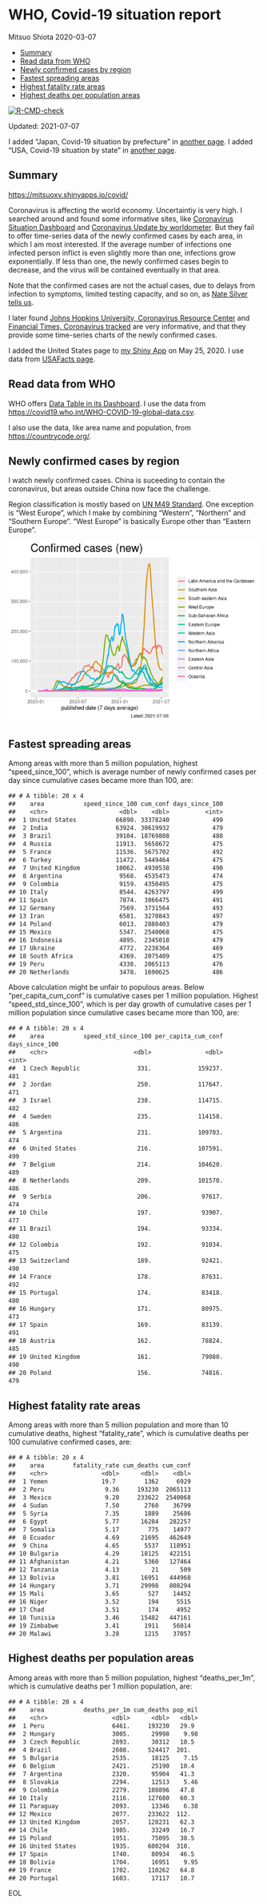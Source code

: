 WHO, Covid-19 situation report
================
Mitsuo Shiota
2020-03-07

-   [Summary](#summary)
-   [Read data from WHO](#read-data-from-who)
-   [Newly confirmed cases by region](#newly-confirmed-cases-by-region)
-   [Fastest spreading areas](#fastest-spreading-areas)
-   [Highest fatality rate areas](#highest-fatality-rate-areas)
-   [Highest deaths per population
    areas](#highest-deaths-per-population-areas)

<!-- badges: start -->

[![R-CMD-check](https://github.com/mitsuoxv/covid/workflows/R-CMD-check/badge.svg)](https://github.com/mitsuoxv/covid/actions)
<!-- badges: end -->

Updated: 2021-07-07

I added “Japan, Covid-19 situation by prefecture” in [another
page](Japan.md). I added “USA, Covid-19 situation by state” in [another
page](USA.md).

## Summary

<https://mitsuoxv.shinyapps.io/covid/>

Coronavirus is affecting the world economy. Uncertaintiy is very high. I
searched around and found some informative sites, like [Coronavirus
Situation
Dashboard](https://who.maps.arcgis.com/apps/opsdashboard/index.html#/c88e37cfc43b4ed3baf977d77e4a0667)
and [Coronavirus Update by
worldometer](https://www.worldometers.info/coronavirus/). But they fail
to offer time-series data of the newly confirmed cases by each area, in
which I am most interested. If the average number of infections one
infected person inflict is even slightly more than one, infections grow
exponentially. If less than one, the newly confirmed cases begin to
decrease, and the virus will be contained eventually in that area.

Note that the confirmed cases are not the actual cases, due to delays
from infection to symptoms, limited testing capacity, and so on, as
[Nate Silver tells
us](https://fivethirtyeight.com/features/coronavirus-case-counts-are-meaningless/).

I later found [Johns Hopkins University, Coronavirus Resource
Center](https://coronavirus.jhu.edu/) and [Financial Times, Coronavirus
tracked](https://www.ft.com/content/a26fbf7e-48f8-11ea-aeb3-955839e06441)
are very informative, and that they provide some time-series charts of
the newly confirmed cases.

I added the United States page to [my Shiny
App](https://mitsuoxv.shinyapps.io/covid/) on May 25, 2020. I use data
from [USAFacts
page](https://usafacts.org/visualizations/coronavirus-covid-19-spread-map/).

## Read data from WHO

WHO offers [Data Table in its Dashboard](https://covid19.who.int/table).
I use the data from
<https://covid19.who.int/WHO-COVID-19-global-data.csv>.

I also use the data, like area name and population, from
<https://countrycode.org/>.

## Newly confirmed cases by region

I watch newly confirmed cases. China is suceeding to contain the
coronavirus, but areas outside China now face the challenge.

Region classification is mostly based on [UN M49
Standard](https://unstats.un.org/unsd/methodology/m49/). One exception
is “West Europe”, which I make by combining “Western”, “Northern” and
“Southern Europe”. “West Europe” is basically Europe other than “Eastern
Europe”.

![](README_files/figure-gfm/chart-1.png)<!-- -->

## Fastest spreading areas

Among areas with more than 5 million population, highest
“speed\_since\_100”, which is average number of newly confirmed cases
per day since cumulative cases became more than 100, are:

    ## # A tibble: 20 x 4
    ##    area           speed_since_100 cum_conf days_since_100
    ##    <chr>                    <dbl>    <dbl>          <int>
    ##  1 United States           66890. 33378240            499
    ##  2 India                   63924. 30619932            479
    ##  3 Brazil                  39104. 18769808            480
    ##  4 Russia                  11913.  5658672            475
    ##  5 France                  11536.  5675702            492
    ##  6 Turkey                  11472.  5449464            475
    ##  7 United Kingdom          10062.  4930538            490
    ##  8 Argentina                9568.  4535473            474
    ##  9 Colombia                 9159.  4350495            475
    ## 10 Italy                    8544.  4263797            499
    ## 11 Spain                    7874.  3866475            491
    ## 12 Germany                  7569.  3731564            493
    ## 13 Iran                     6581.  3270843            497
    ## 14 Poland                   6013.  2880403            479
    ## 15 Mexico                   5347.  2540068            475
    ## 16 Indonesia                4895.  2345018            479
    ## 17 Ukraine                  4772.  2238364            469
    ## 18 South Africa             4369.  2075409            475
    ## 19 Peru                     4338.  2065113            476
    ## 20 Netherlands              3478.  1690625            486

Above calculation might be unfair to populous areas. Below
“per\_capita\_cum\_conf” is cumulative cases per 1 million population.
Highest “speed\_std\_since\_100”, which is per day growth of cumulative
cases per 1 million population since cumulative cases became more than
100, are:

    ## # A tibble: 20 x 4
    ##    area           speed_std_since_100 per_capita_cum_conf days_since_100
    ##    <chr>                        <dbl>               <dbl>          <int>
    ##  1 Czech Republic                331.             159237.            481
    ##  2 Jordan                        250.             117647.            471
    ##  3 Israel                        238.             114715.            482
    ##  4 Sweden                        235.             114158.            486
    ##  5 Argentina                     231.             109703.            474
    ##  6 United States                 216.             107591.            499
    ##  7 Belgium                       214.             104620.            489
    ##  8 Netherlands                   209.             101570.            486
    ##  9 Serbia                        206.              97617.            474
    ## 10 Chile                         197.              93907.            477
    ## 11 Brazil                        194.              93334.            480
    ## 12 Colombia                      192.              91034.            475
    ## 13 Switzerland                   189.              92421.            490
    ## 14 France                        178.              87631.            492
    ## 15 Portugal                      174.              83418.            480
    ## 16 Hungary                       171.              80975.            473
    ## 17 Spain                         169.              83139.            491
    ## 18 Austria                       162.              78824.            485
    ## 19 United Kingdom                161.              79080.            490
    ## 20 Poland                        156.              74816.            479

## Highest fatality rate areas

Among areas with more than 5 million population and more than 10
cumulative deaths, highest “fatality\_rate”, which is cumulative deaths
per 100 cumulative confirmed cases, are:

    ## # A tibble: 20 x 4
    ##    area        fatality_rate cum_deaths cum_conf
    ##    <chr>               <dbl>      <dbl>    <dbl>
    ##  1 Yemen               19.7        1362     6929
    ##  2 Peru                 9.36     193230  2065113
    ##  3 Mexico               9.20     233622  2540068
    ##  4 Sudan                7.50       2760    36799
    ##  5 Syria                7.35       1889    25686
    ##  6 Egypt                5.77      16284   282257
    ##  7 Somalia              5.17        775    14977
    ##  8 Ecuador              4.69      21695   462649
    ##  9 China                4.65       5537   118951
    ## 10 Bulgaria             4.29      18125   422151
    ## 11 Afghanistan          4.21       5360   127464
    ## 12 Tanzania             4.13         21      509
    ## 13 Bolivia              3.81      16951   444968
    ## 14 Hungary              3.71      29998   808294
    ## 15 Mali                 3.65        527    14452
    ## 16 Niger                3.52        194     5515
    ## 17 Chad                 3.51        174     4952
    ## 18 Tunisia              3.46      15482   447161
    ## 19 Zimbabwe             3.41       1911    56014
    ## 20 Malawi               3.28       1215    37057

## Highest deaths per population areas

Among areas with more than 5 million population, highest
“deaths\_per\_1m”, which is cumulative deaths per 1 million population,
are:

    ## # A tibble: 20 x 4
    ##    area           deaths_per_1m cum_deaths pop_mil
    ##    <chr>                  <dbl>      <dbl>   <dbl>
    ##  1 Peru                   6461.     193230   29.9 
    ##  2 Hungary                3005.      29998    9.98
    ##  3 Czech Republic         2893.      30312   10.5 
    ##  4 Brazil                 2608.     524417  201.  
    ##  5 Bulgaria               2535.      18125    7.15
    ##  6 Belgium                2421.      25190   10.4 
    ##  7 Argentina              2320.      95904   41.3 
    ##  8 Slovakia               2294.      12513    5.46
    ##  9 Colombia               2279.     108896   47.8 
    ## 10 Italy                  2116.     127680   60.3 
    ## 11 Paraguay               2093.      13346    6.38
    ## 12 Mexico                 2077.     233622  112.  
    ## 13 United Kingdom         2057.     128231   62.3 
    ## 14 Chile                  1985.      33249   16.7 
    ## 15 Poland                 1951.      75095   38.5 
    ## 16 United States          1935.     600294  310.  
    ## 17 Spain                  1740.      80934   46.5 
    ## 18 Bolivia                1704.      16951    9.95
    ## 19 France                 1702.     110262   64.8 
    ## 20 Portugal               1603.      17117   10.7

EOL
